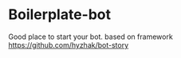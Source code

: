 # Boilerplate-bot

Good place to start your bot. based on framework https://github.com/hyzhak/bot-story
